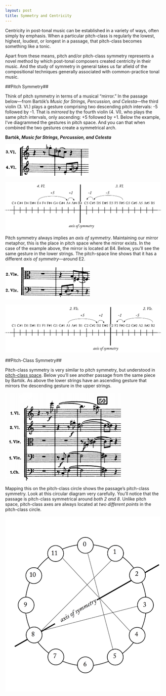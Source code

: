 ```yaml
---
layout: post
title: Symmetry and Centricity
---
```


Centricity in post-tonal music can be established in a variety of ways, often simply by emphasis. When a particular pitch-class is regularly the lowest, highest, loudest, or longest in a passage, that pitch-class becomes something like a tonic.

Apart from these means, pitch and/or pitch-class symmetry represents a novel method by which post-tonal composers created centricity in their music. And the study of symmetry in general takes us far afield of the compositional techniques generally associated with common-practice tonal music.

##Pitch Symmetry##

Think of pitch symmetry in terms of a musical “mirror.” In the passage below—from Bartók’s *Music for Strings, Percussion, and Celesta*—the third violin (3. Vl.) plays a gesture comprising two descending pitch intervals: -5 followed by -1. That is *mirrored* by the fourth violin (4. Vl), who plays the same pitch intervals, only ascending: +5 followed by +1. Below the example, I’ve diagrammed the gestures in pitch space. And you can that when combined the two gestures create a symmetrical arch.

**Bartók, *Music for Strings, Percussion, and Celesta***

[![](Graphics/postTonal/upper.png)](Graphics/postTonal/upper1.png)

[![](Graphics/postTonal/upperSymmetry.png)](Graphics/postTonal/upperSymmetry.png)

Pitch symmetry always implies an *axis of symmetry*. Maintaining our mirror metaphor, this is the place in pitch space where the mirror exists. In the case of the example above, the mirror is located at B4. Below, you’ll see the same gesture in the lower strings. The pitch-space line shows that it has a different *axis of symmetry*—around E2.


[![](Graphics/postTonal/lower.png)](Graphics/postTonal/upper1.png)

[![](Graphics/postTonal/lowerSymmetry.png)](Graphics/postTonal/upperSymmetry.png)

##Pitch-Class Symmetry##

Pitch-class symmetry is very similar to pitch symmetry, but understood in [pitch-class space](pitch(Class)). Below you’ll see another passage from the same piece by Bartók. As above the lower strings have an ascending gesture that mirrors the descending gesture in the upper strings.

[![](Graphics/postTonal/bartok.png)](Graphics/postTonal/bartok.png)

Mapping this on the pitch-class circle shows the passage’s pitch-class symmetry. Look at this circular diagram very carefully. You’ll notice that the passage is pitch-class symmetrical around *both 2 and 8*. Unlike pitch space, pitch-class axes are always located at *two different points* in the pitch-class circle.

[![](Graphics/postTonal/pitchClassAxes.png)](Graphics/postTonal/pitchClassAxes.png)